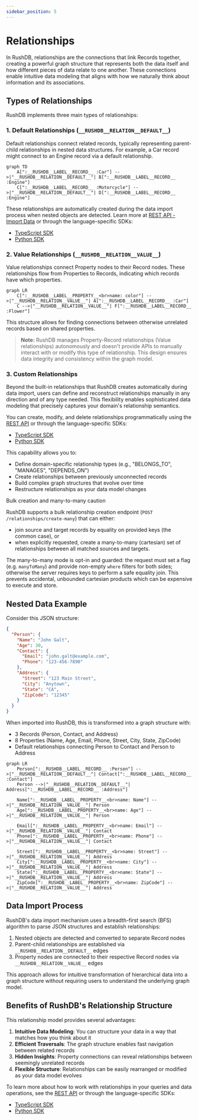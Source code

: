 ```yaml
---
sidebar_position: 5
---
```

# Relationships

In RushDB, relationships are the connections that link Records together, creating a powerful graph structure that represents both the data itself and how different pieces of data relate to one another. These connections enable intuitive data modeling that aligns with how we naturally think about information and its associations.

## Types of Relationships

RushDB implements three main types of relationships:

### 1. Default Relationships (`__RUSHDB__RELATION__DEFAULT__`)

Default relationships connect related records, typically representing parent-child relationships in nested data structures. For example, a Car record might connect to an Engine record via a default relationship.

```mermaid
graph TD
    A[":__RUSHDB__LABEL__RECORD__ :Car"] -->|"__RUSHDB__RELATION__DEFAULT__"| B[":__RUSHDB__LABEL__RECORD__ :Engine"]
    C[":__RUSHDB__LABEL__RECORD__ :Motorcycle"] -->|"__RUSHDB__RELATION__DEFAULT__"| D[":__RUSHDB__LABEL__RECORD__ :Engine"]
```

These relationships are automatically created during the data import process when nested objects are detected. Learn more at [REST API - Import Data](../rest-api/records/import-data) or through the language-specific SDKs:
- [TypeScript SDK](../typescript-sdk/records/import-data)
- [Python SDK](../python-sdk/records/import-data)

### 2. Value Relationships (`__RUSHDB__RELATION__VALUE__`)

Value relationships connect Property nodes to their Record nodes. These relationships flow from Properties to Records, indicating which records have which properties.

```mermaid
graph LR
    C[":__RUSHDB__LABEL__PROPERTY__<br>name: color"] -->|"__RUSHDB__RELATION__VALUE__"| A[":__RUSHDB__LABEL__RECORD__ :Car"]
    C -->|"__RUSHDB__RELATION__VALUE__"| F[":__RUSHDB__LABEL__RECORD__ :Flower"]
```

This structure allows for finding connections between otherwise unrelated records based on shared properties.

> **Note:** RushDB manages Property-Record relationships (Value relationships) autonomously and doesn't provide APIs to manually interact with or modify this type of relationship. This design ensures data integrity and consistency within the graph model.

### 3. Custom Relationships

Beyond the built-in relationships that RushDB creates automatically during data import, users can define and reconstruct relationships manually in any direction and of any type needed. This flexibility enables sophisticated data modeling that precisely captures your domain's relationship semantics.

You can create, modify, and delete relationships programmatically using the [REST API](../rest-api/relationships) or through the language-specific SDKs:
- [TypeScript SDK](../typescript-sdk/relationships)
- [Python SDK](../python-sdk/relationships)

This capability allows you to:
- Define domain-specific relationship types (e.g., "BELONGS_TO", "MANAGES", "DEPENDS_ON")
- Create relationships between previously unconnected records
- Build complex graph structures that evolve over time
- Restructure relationships as your data model changes

Bulk creation and many-to-many caution

RushDB supports a bulk relationship creation endpoint (`POST /relationships/create-many`) that can either:

- join source and target records by equality on provided keys (the common case), or
- when explicitly requested, create a many-to-many (cartesian) set of relationships between all matched sources and targets.

The many-to-many mode is opt-in and guarded: the request must set a flag (e.g. `manyToMany`) and provide non-empty `where` filters for both sides; otherwise the server requires keys to perform a safe equality join. This prevents accidental, unbounded cartesian products which can be expensive to execute and store.

## Nested Data Example

Consider this JSON structure:

```json
{
  "Person": {
    "Name": "John Galt",
    "Age": 30,
    "Contact": {
      "Email": "john.galt@example.com",
      "Phone": "123-456-7890"
    },
    "Address": {
      "Street": "123 Main Street",
      "City": "Anytown",
      "State": "CA",
      "ZipCode": "12345"
    }
  }
}
```

When imported into RushDB, this is transformed into a graph structure with:
- 3 Records (Person, Contact, and Address)
- 8 Properties (Name, Age, Email, Phone, Street, City, State, ZipCode)
- Default relationships connecting Person to Contact and Person to Address

```mermaid
graph LR
    Person[":__RUSHDB__LABEL__RECORD__ :Person"] -->|"__RUSHDB__RELATION__DEFAULT__"| Contact[":__RUSHDB__LABEL__RECORD__ :Contact"]
    Person -->|"__RUSHDB__RELATION__DEFAULT__"| Address[":__RUSHDB__LABEL__RECORD__ :Address"]

    Name[":__RUSHDB__LABEL__PROPERTY__<br>name: Name"] -->|"__RUSHDB__RELATION__VALUE__"| Person
    Age[":__RUSHDB__LABEL__PROPERTY__<br>name: Age"] -->|"__RUSHDB__RELATION__VALUE__"| Person

    Email[":__RUSHDB__LABEL__PROPERTY__<br>name: Email"] -->|"__RUSHDB__RELATION__VALUE__"| Contact
    Phone[":__RUSHDB__LABEL__PROPERTY__<br>name: Phone"] -->|"__RUSHDB__RELATION__VALUE__"| Contact

    Street[":__RUSHDB__LABEL__PROPERTY__<br>name: Street"] -->|"__RUSHDB__RELATION__VALUE__"| Address
    City[":__RUSHDB__LABEL__PROPERTY__<br>name: City"] -->|"__RUSHDB__RELATION__VALUE__"| Address
    State[":__RUSHDB__LABEL__PROPERTY__<br>name: State"] -->|"__RUSHDB__RELATION__VALUE__"| Address
    ZipCode[":__RUSHDB__LABEL__PROPERTY__<br>name: ZipCode"] -->|"__RUSHDB__RELATION__VALUE__"| Address
```

## Data Import Process

RushDB's data import mechanism uses a breadth-first search (BFS) algorithm to parse JSON structures and establish relationships:

1. Nested objects are detected and converted to separate Record nodes
2. Parent-child relationships are established via `__RUSHDB__RELATION__DEFAULT__` edges
3. Property nodes are connected to their respective Record nodes via `__RUSHDB__RELATION__VALUE__` edges

This approach allows for intuitive transformation of hierarchical data into a graph structure without requiring users to understand the underlying graph model.

## Benefits of RushDB's Relationship Structure

This relationship model provides several advantages:

1. **Intuitive Data Modeling**: You can structure your data in a way that matches how you think about it
2. **Efficient Traversals**: The graph structure enables fast navigation between related records
3. **Hidden Insights**: Property connections can reveal relationships between seemingly unrelated records
4. **Flexible Structure**: Relationships can be easily rearranged or modified as your data model evolves

To learn more about how to work with relationships in your queries and data operations, see the [REST API](../rest-api/relationships) or through the language-specific SDKs:
- [TypeScript SDK](../typescript-sdk/relationships)
- [Python SDK](../python-sdk/relationships)

